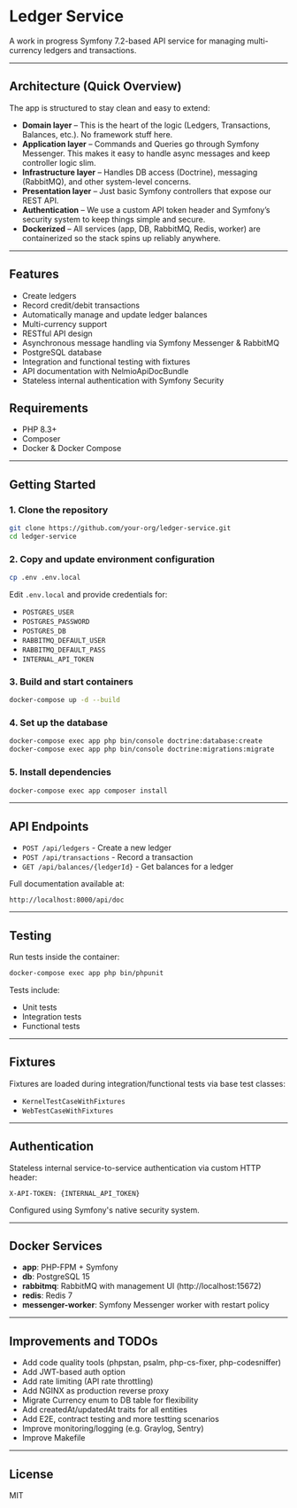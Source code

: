 # Ledger Service

A work in progress Symfony 7.2-based API service for managing multi-currency ledgers and transactions.

---

## Architecture (Quick Overview)

The app is structured to stay clean and easy to extend:

- **Domain layer** – This is the heart of the logic (Ledgers, Transactions, Balances, etc.). No framework stuff here.
- **Application layer** – Commands and Queries go through Symfony Messenger. This makes it easy to handle async messages and keep controller logic slim.
- **Infrastructure layer** – Handles DB access (Doctrine), messaging (RabbitMQ), and other system-level concerns.
- **Presentation layer** – Just basic Symfony controllers that expose our REST API.
- **Authentication** – We use a custom API token header and Symfony’s security system to keep things simple and secure.
- **Dockerized** – All services (app, DB, RabbitMQ, Redis, worker) are containerized so the stack spins up reliably anywhere.

---

## Features

- Create ledgers
- Record credit/debit transactions
- Automatically manage and update ledger balances
- Multi-currency support
- RESTful API design
- Asynchronous message handling via Symfony Messenger & RabbitMQ
- PostgreSQL database
- Integration and functional testing with fixtures
- API documentation with NelmioApiDocBundle
- Stateless internal authentication with Symfony Security

## Requirements

- PHP 8.3+
- Composer
- Docker & Docker Compose

---

## Getting Started

### 1. Clone the repository
```bash
git clone https://github.com/your-org/ledger-service.git
cd ledger-service
```

### 2. Copy and update environment configuration
```bash
cp .env .env.local
```
Edit `.env.local` and provide credentials for:
- `POSTGRES_USER`
- `POSTGRES_PASSWORD`
- `POSTGRES_DB`
- `RABBITMQ_DEFAULT_USER`
- `RABBITMQ_DEFAULT_PASS`
- `INTERNAL_API_TOKEN`

### 3. Build and start containers
```bash
docker-compose up -d --build
```

### 4. Set up the database
```bash
docker-compose exec app php bin/console doctrine:database:create
docker-compose exec app php bin/console doctrine:migrations:migrate
```

### 5. Install dependencies
```bash
docker-compose exec app composer install
```

---

## API Endpoints

- `POST /api/ledgers` - Create a new ledger
- `POST /api/transactions` - Record a transaction
- `GET /api/balances/{ledgerId}` - Get balances for a ledger

Full documentation available at:
```
http://localhost:8000/api/doc
```

---

## Testing

Run tests inside the container:
```bash
docker-compose exec app php bin/phpunit
```

Tests include:
- Unit tests
- Integration tests
- Functional tests

---

## Fixtures

Fixtures are loaded during integration/functional tests via base test classes:
- `KernelTestCaseWithFixtures`
- `WebTestCaseWithFixtures`

---

## Authentication

Stateless internal service-to-service authentication via custom HTTP header:
```
X-API-TOKEN: {INTERNAL_API_TOKEN}
```
Configured using Symfony's native security system.

---

## Docker Services

- **app**: PHP-FPM + Symfony
- **db**: PostgreSQL 15
- **rabbitmq**: RabbitMQ with management UI (http://localhost:15672)
- **redis**: Redis 7
- **messenger-worker**: Symfony Messenger worker with restart policy

---

## Improvements and TODOs

- Add code quality tools (phpstan, psalm, php-cs-fixer, php-codesniffer)
- Add JWT-based auth option
- Add rate limiting (API rate throttling)
- Add NGINX as production reverse proxy
- Migrate Currency enum to DB table for flexibility
- Add createdAt/updatedAt traits for all entities
- Add E2E, contract testing and more testting scenarios
- Improve monitoring/logging (e.g. Graylog, Sentry)
- Improve Makefile

---

## License
MIT

